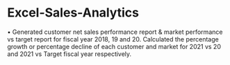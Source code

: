 # Excel-Sales-Analytics
•	Generated customer net sales performance report & market performance vs target report for fiscal year 2018, 19 and 20. Calculated the percentage growth or percentage decline of each customer and market for 2021 vs 20 and 2021 vs Target fiscal year respectively.
